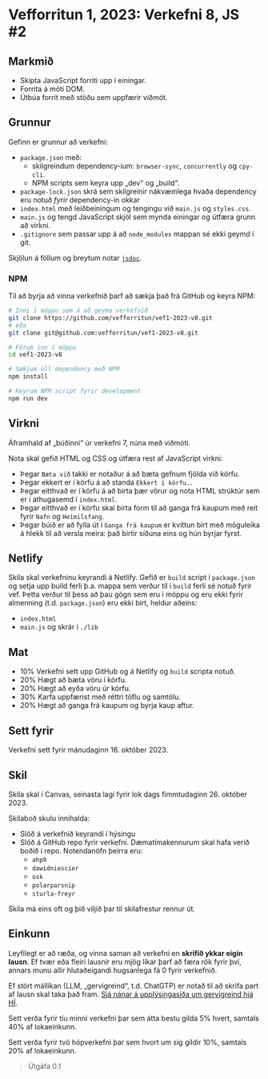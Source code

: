 # Vefforritun 1, 2023: Verkefni 8, JS #2

## Markmið

- Skipta JavaScript forriti upp í einingar.
- Forrita á móti DOM.
- Útbúa forrit með stöðu sem uppfærir viðmót.

## Grunnur

Gefinn er grunnur að verkefni:

- `package.json` með:
  - skilgreindum dependency-ium: `browser-sync`, `concurrently` og `cpy-cli`.
  - NPM scripts sem keyra upp „dev“ og „build“.
- `package-lock.json` skrá sem skilgreinir nákvæmlega hvaða dependency eru notuð _fyrir_ dependency-in okkar
- `index.html` með leiðbeiningum og tengingu við `main.js` og `styles.css`.
- `main.js` og tengd JavaScript skjöl sem mynda einingar og útfæra grunn að virkni.
- `.gitignore` sem passar upp á að `node_modules` mappan sé ekki geymd í git.

Skjölun á föllum og breytum notar [`jsdoc`](https://jsdoc.app/).

### NPM

Til að byrja að vinna verkefnið þarf að sækja það frá GitHub og keyra NPM:

```bash
# Inni í möppu sem á að geyma verkefnið
git clone https://github.com/vefforritun/vef1-2023-v8.git
# eða
git clone git@github.com:vefforritun/vef1-2023-v8.git

# Förum inn í möppu
cd vef1-2023-v8

# Sækjum öll dependency með NPM
npm install

# Keyrum NPM script fyrir development
npm run dev
```

## Virkni

Áframhald af „búðinni“ úr verkefni 7, núna með viðmóti.

Nota skal gefið HTML og CSS og útfæra rest af JavaScript virkni:

- Þegar `Bæta við` takki er notaður á að bæta gefnum fjölda við körfu.
- Þegar ekkert er í körfu á að standa `Ekkert í körfu.`.
- Þegar eitthvað er í körfu á að birta þær vörur og nota HTML strúktúr sem er í athugasemd í `index.html`.
- Þegar eitthvað er í körfu skal birta form til að ganga frá kaupum með reit fyrir `Nafn` og `Heimilsfang`.
- Þegar búið er að fylla út í `Ganga frá kaupum` er kvittun birt með möguleika á hlekk til að versla meira: það birtir síðuna eins og hún byrjar fyrst.

## Netlify

Skila skal verkefninu keyrandi á Netlify. Gefið er `build` script í `package.json` og setja upp build ferli þ.a. mappa sem verður til í `build` ferli sé notuð fyrir vef. Þetta verður til þess að þau gögn sem eru i möppu og eru ekki fyrir almenning (t.d. `package.json`) eru ekki birt, heldur aðeins:

- `index.html`
- `main.js` og skrár í `./lib`

## Mat

- 10% Verkefni sett upp GitHub og á Netlify og `build` scripta notuð.
- 20% Hægt að bæta vöru í körfu.
- 20% Hægt að eyða vöru úr körfu.
- 30% Karfa uppfærist með réttri töflu og samtölu.
- 20% Hægt að ganga frá kaupum og byrja kaup aftur.

## Sett fyrir

Verkefni sett fyrir mánudaginn 16. október 2023.

## Skil

Skila skal í Canvas, seinasta lagi fyrir lok dags fimmtudaginn 26. október 2023.

Skilaboð skulu innihalda:

- Slóð á verkefnið keyrandi í hýsingu
- Slóð á GitHub repo fyrir verkefni. Dæmatímakennurum skal hafa verið boðið í repo. Notendanöfn þeirra eru:
  - `ahp9`
  - `dawidniescier`
  - `osk`
  - `polarparsnip`
  - `sturla-freyr`

Skila má eins oft og þið viljið þar til skilafrestur rennur út.

## Einkunn

Leyfilegt er að ræða, og vinna saman að verkefni en **skrifið ykkar eigin lausn**. Ef tvær eða fleiri lausnir eru mjög líkar þarf að færa rök fyrir því, annars munu allir hlutaðeigandi hugsanlega fá 0 fyrir verkefnið.

Ef stórt mállíkan (LLM, „gervigreind“, t.d. ChatGTP) er notað til að skrifa part af lausn skal taka það fram. [Sjá nánar á upplýsingasíða um gervigreind hjá HÍ](https://gervigreind.hi.is/).

Sett verða fyrir tíu minni verkefni þar sem átta bestu gilda 5% hvert, samtals 40% af lokaeinkunn.

Sett verða fyrir tvö hópverkefni þar sem hvort um sig gildir 10%, samtals 20% af lokaeinkunn.

> Útgáfa 0.1

